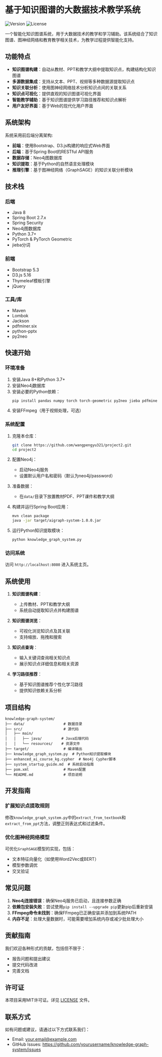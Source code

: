 # 基于知识图谱的大数据技术教学系统

![Version](https://img.shields.io/badge/Version-1.0.0-blue)
![License](https://img.shields.io/badge/License-MIT-green)

一个智能化知识图谱系统，用于大数据技术的教学和学习辅助。该系统结合了知识图谱、图神经网络和教育教学相关技术，为教学过程提供智能化支持。

## 功能特点

- **知识图谱构建**：自动从教材、PPT和教学大纲中提取知识点，构建结构化知识图谱
- **多源数据集成**：支持从文本、PPT、视频等多种数据源提取知识点
- **知识关联分析**：使用图神经网络技术分析知识点间的关联关系
- **知识点可视化**：提供直观的知识图谱可视化界面
- **智能教学辅助**：基于知识图谱提供学习路径推荐和知识点解析
- **用户友好界面**：基于Web的现代化用户界面

## 系统架构

系统采用前后端分离架构:

- **前端**：使用Bootstrap、D3.js构建的响应式Web界面
- **后端**：基于Spring Boot的RESTful API服务
- **数据存储**：Neo4j图数据库
- **知识提取**：基于Python的自然语言处理模块
- **推理引擎**：基于图神经网络（GraphSAGE）的知识关联分析模块

## 技术栈

### 后端
- Java 8
- Spring Boot 2.7.x
- Spring Security
- Neo4j图数据库
- Python 3.7+
- PyTorch & PyTorch Geometric
- jieba分词

### 前端
- Bootstrap 5.3
- D3.js 5.16
- Thymeleaf模板引擎
- jQuery

### 工具/库
- Maven
- Lombok
- Jackson
- pdfminer.six
- python-pptx
- py2neo

## 快速开始

### 环境准备

1. 安装Java 8+和Python 3.7+
2. 安装Neo4j数据库
3. 安装必要的Python依赖：
   ```bash
   pip install pandas numpy torch torch-geometric py2neo jieba pdfminer.six python-pptx scikit-learn
   ```
4. 安装FFmpeg（用于视频处理，可选）

### 系统配置

1. 克隆本仓库：
   ```bash
   git clone https://github.com/wangpengyu321/project2.git
   cd project2
   ```

2. 配置Neo4j：
   - 启动Neo4j服务
   - 设置默认用户名和密码（默认为neo4j/password）

3. 准备数据：
   - 在`data/`目录下放置教材PDF、PPT课件和教学大纲

4. 构建并运行Spring Boot应用：
   ```bash
   mvn clean package
   java -jar target/aigraph-system-1.0.0.jar
   ```

5. 运行Python知识提取模块：
   ```bash
   python knowledge_graph_system.py
   ```

### 访问系统

访问 `http://localhost:8080` 进入系统主页。

## 系统使用

1. **知识图谱构建**：
   - 上传教材、PPT和教学大纲
   - 系统自动提取知识点并构建图谱

2. **知识图谱浏览**：
   - 可视化浏览知识点及其关联
   - 支持缩放、拖拽和搜索

3. **知识点查询**：
   - 输入关键词查询相关知识点
   - 展示知识点详细信息和相关资源

4. **学习路径推荐**：
   - 基于知识图谱推荐个性化学习路径
   - 提供知识依赖关系分析

## 项目结构

```
knowledge-graph-system/
├── data/                  # 数据目录
├── src/                   # 源代码
│   ├── main/
│   │   ├── java/         # Java后端代码
│   │   └── resources/    # 资源文件
├── target/                # 编译输出
├── knowledge_graph_system.py  # Python知识提取模块
├── enhanced_ai_course_kg.cypher  # Neo4j Cypher脚本
├── system_startup_guide.md  # 系统启动指南
├── pom.xml                # Maven配置
└── README.md              # 项目说明
```

## 开发指南

### 扩展知识点提取规则

修改`knowledge_graph_system.py`中的`extract_from_textbook`和`extract_from_ppt`方法，调整正则表达式和过滤条件。

### 优化图神经网络模型

可优化`GraphSAGE`模型的实现，包括：
- 文本特征向量化（如使用Word2Vec或BERT）
- 模型参数调优
- 交叉验证

## 常见问题

1. **Neo4j连接错误**：确保Neo4j服务已启动，且连接参数正确
2. **依赖包安装失败**：尝试使用`pip install --upgrade pip`更新pip后重新安装
3. **FFmpeg命令未找到**：确保FFmpeg已正确安装并添加到系统PATH
4. **内存不足**：处理大量数据时，可能需要增加系统内存或减少批处理大小

## 贡献指南

我们欢迎各种形式的贡献，包括但不限于：
- 报告问题和提出建议
- 提交代码改进
- 完善文档

## 许可证

本项目采用MIT许可证。详见 [LICENSE](LICENSE) 文件。

## 联系方式

如有问题或建议，请通过以下方式联系我们：
- Email: your.email@example.com
- GitHub Issues: https://github.com/yourusername/knowledge-graph-system/issues
